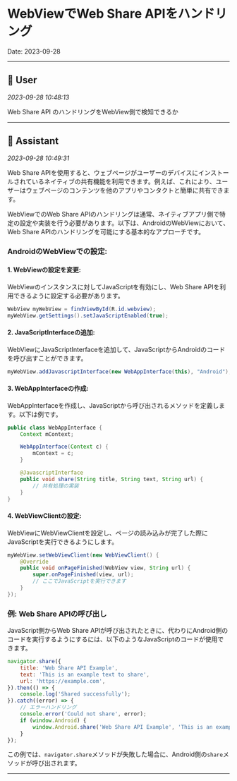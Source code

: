 # WebViewでWeb Share APIをハンドリング

Date: 2023-09-28

---

## 👤 User
*2023-09-28 10:48:13*

Web Share API のハンドリングをWebView側で検知できるか

---

## 🤖 Assistant
*2023-09-28 10:49:31*

Web Share APIを使用すると、ウェブページがユーザーのデバイスにインストールされているネイティブの共有機能を利用できます。例えば、これにより、ユーザーはウェブページのコンテンツを他のアプリやコンタクトと簡単に共有できます。

WebViewでのWeb Share APIのハンドリングは通常、ネイティブアプリ側で特定の設定や実装を行う必要があります。以下は、AndroidのWebViewにおいて、Web Share APIのハンドリングを可能にする基本的なアプローチです。

### AndroidのWebViewでの設定:

#### 1. WebViewの設定を変更:
WebViewのインスタンスに対してJavaScriptを有効にし、Web Share APIを利用できるように設定する必要があります。

```java
WebView myWebView = findViewById(R.id.webview);
myWebView.getSettings().setJavaScriptEnabled(true);
```

#### 2. JavaScriptInterfaceの追加:
WebViewにJavaScriptInterfaceを追加して、JavaScriptからAndroidのコードを呼び出すことができます。

```java
myWebView.addJavascriptInterface(new WebAppInterface(this), "Android");
```

#### 3. WebAppInterfaceの作成:
WebAppInterfaceを作成し、JavaScriptから呼び出されるメソッドを定義します。以下は例です。

```java
public class WebAppInterface {
    Context mContext;

    WebAppInterface(Context c) {
        mContext = c;
    }

    @JavascriptInterface
    public void share(String title, String text, String url) {
        // 共有処理の実装
    }
}
```

#### 4. WebViewClientの設定:
WebViewにWebViewClientを設定し、ページの読み込みが完了した際にJavaScriptを実行できるようにします。

```java
myWebView.setWebViewClient(new WebViewClient() {
    @Override
    public void onPageFinished(WebView view, String url) {
        super.onPageFinished(view, url);
        // ここでJavaScriptを実行できます
    }
});
```

### 例: Web Share APIの呼び出し

JavaScript側からWeb Share APIが呼び出されたときに、代わりにAndroid側のコードを実行するようにするには、以下のようなJavaScriptのコードが使用できます。

```javascript
navigator.share({
    title: 'Web Share API Example',
    text: 'This is an example text to share',
    url: 'https://example.com',
}).then(() => {
    console.log('Shared successfully');
}).catch((error) => {
    // エラーハンドリング
    console.error('Could not share', error);
    if (window.Android) {
        window.Android.share('Web Share API Example', 'This is an example text to share', 'https://example.com');
    }
});
```

この例では、`navigator.share`メソッドが失敗した場合に、Android側の`share`メソッドが呼び出されます。

---
